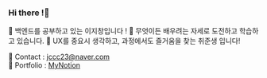    ### Hi there !🙌

🍊  백엔드를 공부하고 있는 이지창입니다 !
🍑  무엇이든 배우려는 자세로 도전하고 학습하고 있습니다.
🥭  UX를 중요시 생각하고, 과정에서도 즐거움을 찾는 취준생 입니다!
 

💌 Contact : jccc23@naver.com <br>
📖 Portfolio : [MyNotion](https://kind-chauffeur-7cb.notion.site/d9c1eb12dec0456bb24f62f0f2b12f62)




